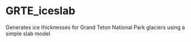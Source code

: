 # GRTE_iceslab
Generates ice thicknesses for Grand Teton National Park glaciers using a simple slab model
